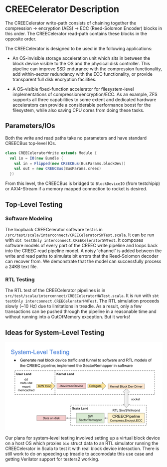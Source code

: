 # CREECelerator Description
The CREECelerator write-path consists of chaining together the compression -> encryption (AES) -> ECC (Reed-Solomon Encoder) blocks in this order. The CREECelerator read-path contains these blocks in the opposite order.

The CREECelerator is designed to be used in the following applications:

- An OS-invisible storage acceleration unit which sits in between the block device visible to the OS and the physical disk controller. This pipeline can improve SSD endurance with the compression functionality, add within-sector redundancy with the ECC functionality, or provide transparent full disk encryption facilities.

- A OS-visible fixed-function accelerator for filesystem-level implementations of compression/encryption/ECC. As an example, ZFS supports all three capabilities to some extent and dedicated hardware accelerators can provide a considerable performance boost for the filesystem, while also saving CPU cores from doing these tasks.

## Parameters/IOs
Both the write and read paths take no parameters and have standard CREECBus top-level IOs.

```scala
class CREECeleratorWrite extends Module {
  val io = IO(new Bundle {
    val in = Flipped(new CREECBus(BusParams.blockDev))
    val out = new CREECBus(BusParams.creec)
  })
```

From this level, the CREECBus is bridged to `BlockDeviceIO` (from testchipip) or AXI4-Stream if a memory mapped connection to rocket is desired.

## Top-Level Testing
### Software Modeling
The loopback CREECelerator software test is in `/src/test/scala/interconnect/CREECeleratorSWTest.scala`. It can be run with `sbt testOnly interconnect.CREECeleratorSWTest`. It composes software models of every part of the CREEC write pipeline and loops back into the CREEC read pipeline model. A noisy 'channel' is added between the write and read paths to simulate bit errors that the Reed-Solomon decoder can recover from. We demonstrate that the model can successfully process a 24KB text file.

### RTL Testing
The RTL test of the CREECelerator pipelines is in `src/test/scala/interconnect/CREECeleratorHWTest.scala`. It is run with `sbt testOnly interconnect.CREECeleratorHWTest`. The RTL simulation proceeds slowly (~10 Hz) due to limitations in treadle. As a result, only a few transactions can be pushed through the pipeline in a reasonable time and without running into a OutOfMemory exception. But it works!

## Ideas for System-Level Testing
![System Level Testing](./img/system_level_testing.svg)

Our plans for system-level testing involved setting up a virtual block device on a host OS which proxies `bio` struct data to an RTL simulator running the CREECelerator in Scala to test it with real block device interaction. There is still work to do on speeding up treadle to accomodate this use case and getting Verilator support for testers2 working.
